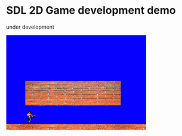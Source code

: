 # SDL 2D Game development demo

under development

![Screenshot](https://github.com/klesh/sdl-2d-game-demo/raw/master/sdl_game_demo2.gif)
